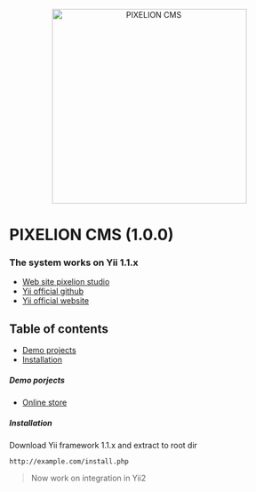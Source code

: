 <p align="center">
  <a href="https://pixelion.com.ua"><img src="https://pixelion.com.ua/uploads/logo2.svg" width="350" alt="PIXELION CMS"/></a>
</p>

# PIXELION CMS (1.0.0)
### The system works on Yii 1.1.x

* [Web site pixelion studio](https://pixelion.com.ua "PIXELION CMS")
* [Yii official github](https://github.com/yiisoft/yii "Yii PHP Framework") 
* [Yii official website](https://yiiframework.com/ "Yii PHP Framework") 


## Table of contents
- [Demo projects](#demo-porjects)
- [Installation](#installation)



##### Demo porjects
+ [Online store](https://store.pixelion.com.ua "Pixelion store")


##### Installation
Download Yii framework 1.1.x and extract to root dir
```
http://example.com/install.php
```


> Now work on integration in Yii2